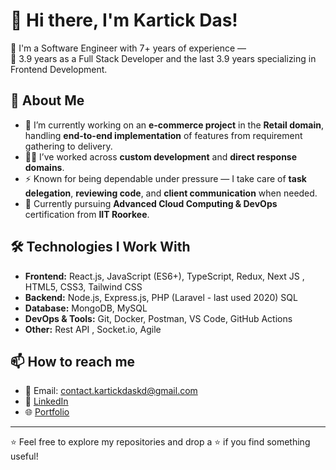 # 👋 Hi there, I'm Kartick Das!

🚀 I'm a Software Engineer with 7+ years of experience —  
🔧 3.9 years as a Full Stack Developer and the last 3.9 years specializing in Frontend Development.

## 🧠 About Me
- 🔭 I’m currently working on an **e-commerce project** in the **Retail domain**, handling **end-to-end implementation** of features from requirement gathering to delivery.
- 👨‍💻 I’ve worked across **custom development** and **direct response domains**.
- ⚡ Known for being dependable under pressure — I take care of **task delegation**, **reviewing code**, and **client communication** when needed.
- 🌱 Currently pursuing **Advanced Cloud Computing & DevOps** certification from **IIT Roorkee**.

## 🛠️ Technologies I Work With
- **Frontend:** React.js, JavaScript (ES6+), TypeScript, Redux, Next JS , HTML5, CSS3, Tailwind CSS
- **Backend:** Node.js, Express.js, PHP (Laravel - last used 2020) SQL
- **Database:** MongoDB, MySQL
- **DevOps & Tools:** Git, Docker, Postman, VS Code, GitHub Actions
- **Other:** Rest API , Socket.io, Agile

## 📫 How to reach me
- 📧 Email: contact.kartickdaskd@gmail.com
- 💼 [LinkedIn](https://www.linkedin.com/in/kartick-das-a52161159/)
- 🌐 [Portfolio](https://kartickdas.com) 

---

⭐️ Feel free to explore my repositories and drop a ⭐ if you find something useful!
